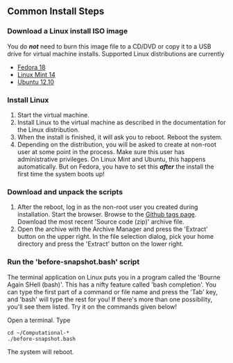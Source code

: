 ## Common Install Steps

### Download a Linux install ISO image
You do ***not*** need to burn this image file to a CD/DVD or copy it to a USB drive for virtual machine installs. Supported Linux distributions are currently

* [Fedora 18](https://fedoraproject.org/en/get-fedora)
* [Linux Mint 14](http://www.linuxmint.com/download.php)
* [Ubuntu 12.10](http://www.ubuntu.com/download)

### Install Linux
1. Start the virtual machine.
1. Install Linux to the virtual machine as described in the documentation for the Linux distribution.
1. When the install is finished, it will ask you to reboot. Reboot the system.
1. Depending on the distribution, you will be asked to create at non-root user at some point in the process. Make sure this user has administrative privileges. On Linux Mint and Ubuntu, this happens automatically. But on Fedora, you have to set this ***after*** the install the first time the system boots up!

### Download and unpack the scripts
1. After the reboot, log in as the non-root user you created during installation. Start the browser. Browse to the [Github tags page](http://j.mp/CompJournBench). Download the most recent 'Source code (zip)' archive file. 
1. Open the archive with the Archive Manager and press the 'Extract' button on the upper right. In the file selection dialog, pick your home directory and press the 'Extract' button on the lower right.

### Run the 'before-snapshot.bash' script
The terminal application on Linux puts you in a program called the 'Bourne Again SHell (bash)'. This has a nifty feature called 'bash completion'. You can type the first part of a command or file name and press the 'Tab' key, and 'bash' will type the rest for you! If there's more than one possibility, you'll see them listed. Try it on the commands given below!

Open a terminal. Type
```
cd ~/Computational-*
./before-snapshot.bash
```
The system will reboot.
